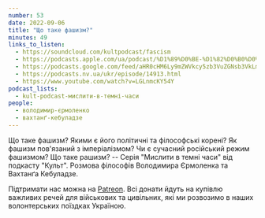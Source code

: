 ```yaml
---
number: 53
date: 2022-09-06
title: "Що таке фашизм?"
minutes: 49
links_to_listen:
  - https://soundcloud.com/kultpodcast/fascism
  - https://podcasts.apple.com/ua/podcast/%D1%89%D0%BE-%D1%82%D0%B0%D0%BA%D0%B5-%D1%84%D0%B0%D1%88%D0%B8%D0%B7%D0%BC/id1581339249?i=1000578576506
  - https://podcasts.google.com/feed/aHR0cHM6Ly9mZWVkcy5zb3VuZGNsb3VkLmNvbS91c2Vycy9zb3VuZGNsb3VkOnVzZXJzOjg5MjM3MjAyNy9zb3VuZHMucnNz/episode/dGFnOnNvdW5kY2xvdWQsMjAxMDp0cmFja3MvMTMzODg2MzgxMg
  - https://podcasts.nv.ua/ukr/episode/14913.html
  - https://www.youtube.com/watch?v=LGLnmcKY54Y
podcast_lists:
  - kult-podcast-мислити-в-темні-часи
people:
  - володимир-єрмоленко
  - вахтанґ-кебуладзе
---
```


Що таке фашизм? Якими є його політичні та філософські корені? Як фашизм
пов'язаний з імперіалізмом? Чи є сучасний російський режим фашизмом? Що таке
рашизм? -- Серія "Мислити в темні часи" від подкасту "Культ". Розмова філософів
Володимира Єрмоленка та Вахтанґа Кебуладзе.

Підтримати нас можна на [Patreon][1]. Всі донати йдуть на
купівлю важливих речей для військових та цивільних, які ми розвозимо в наших
волонтерських поїздках Україною.

[1]: https://patreon.com/kultpodcast
